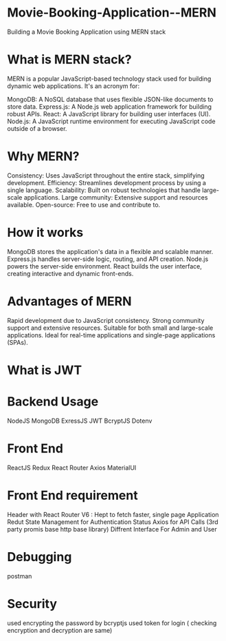 # Movie-Booking-Application--MERN
Building a Movie Booking Application using MERN stack

# What is MERN stack?
MERN is a popular JavaScript-based technology stack used for building dynamic web applications. It's an acronym for:

MongoDB: A NoSQL database that uses flexible JSON-like documents to store data.
Express.js: A Node.js web application framework for building robust APIs.
React: A JavaScript library for building user interfaces (UI).
Node.js: A JavaScript runtime environment for executing JavaScript code outside of a browser.
# Why MERN?
Consistency: Uses JavaScript throughout the entire stack, simplifying development.
Efficiency: Streamlines development process by using a single language.
Scalability: Built on robust technologies that handle large-scale applications.
Large community: Extensive support and resources available.
Open-source: Free to use and contribute to.
# How it works
MongoDB stores the application's data in a flexible and scalable manner.
Express.js handles server-side logic, routing, and API creation.
Node.js powers the server-side environment.
React builds the user interface, creating interactive and dynamic front-ends.
# Advantages of MERN
Rapid development due to JavaScript consistency.
Strong community support and extensive resources.
Suitable for both small and large-scale applications.
Ideal for real-time applications and single-page applications (SPAs).

# What is JWT


# Backend Usage
NodeJS
MongoDB
ExressJS
JWT
BcryptJS
Dotenv

# Front End
ReactJS
Redux
React Router
Axios
MaterialUI

# Front End requirement
Header with React Router V6 : Hept to fetch faster, single page Application
Redut  State Management for Authentication Status
Axios for API Calls (3rd party promis base http base library)
Diffrent Interface For Admin and User

# Debugging
postman

# Security
used encrypting the password by bcryptjs
used token for login ( checking encryption and decryption are same)
